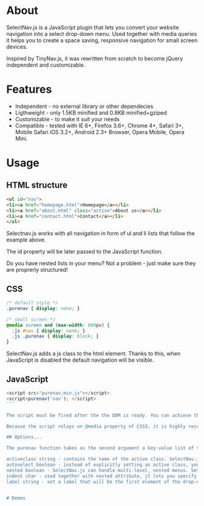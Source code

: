 # About

SelectNav.js is a JavaScript plugin that lets you convert your website navigation into a select drop-down menu. Used together with media queries it helps you to create a space saving, responsive navigation for small screen devices.

Inspired by TinyNav.js, it was rewritten from scratch to become jQuery independent and customizable.

# Features

* Independent - no external library or other dependecies
* Ligthweight - only 1.5KB minified and 0.8KB minified+gziped
* Customizable - to make it suit your needs
* Compatible - tested with IE 6+, Firefox 3.6+, Chrome 4+, Safari 3+, Mobile Safari iOS 3.2+, Android 2.3+ Browser, Opera Mobile, Opera Mini.


# Usage

## HTML structure

```html
<ul id="nav">
<li><a href="homepage.html">Homepage</a></li>
<li><a href="about.html" class="active">About us</a></li>
<li><a href="contact.html">Contact</a></li>
</ul>
```

Selectnav.js works with all navigation in form of ul and li lists that follow the example above.

The id property will be later passed to the JavaScript function.

Do you have nested lists in your menu? Not a problem - just make sure they are proprerly structured!

## CSS

```css
/* default style */
.purenav { display: none; }

/* small screen */
@media screen and (max-width: 600px) {
  .js #nav { display: none; }
  .js .purenav { display: block; }
}
```

SelectNav.js adds a js class to the html element. Thanks to this, when JavaScript is disabled the default navigation will be visible.

## JavaScript

````js
<script src="purenav.min.js"></script>
<script>purenav('nav'); </script>
```

The script must be fired after the the DOM is ready. You can achieve this either by putting those two lines at the bottom of your page, either, what is recommended, by wrapping them in a domReady function.

Because the script relays on @media property of CSS3, it is highly recommended obligatory to use it together with a media query polyfill. If you haven't included it yet into your design, don't wait a second - download it right way and enjoy a responsive layout on IE 6-8 and some older mobile browsers.

## Options...

The purenav function takes as the second argument a key-value list of the following optional parameters:

activeclass string - contains the name of the active class. SelectNav.js will mark the correponding element with "selected" attribute. Change to any other string or to false if you want to disable this feature. Default: 'active'
autoselect boolean - instead of explicitly setting an active class, you can let SelectNav.js to automatically determine the active element. Default: true
nested boolean - SelectNav.js can handle multi-level, nested menus. Set this to false if you want only the uppermost level of the navigation to appear in the dropdown menu.
indent char - used together with nested attribute, it lets you specify the indent symbol. Default: →
label string - set a label that will be the first element of the drop-down menu. Default: - Navigation -


# Demos

